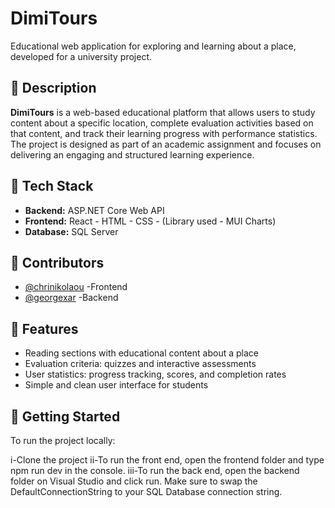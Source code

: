 # DimiTours

Educational web application for exploring and learning about a place, developed for a university project.

## 📌 Description

**DimiTours** is a web-based educational platform that allows users to study content about a specific location, complete evaluation activities based on that content, and track their learning progress with performance statistics.  
The project is designed as part of an academic assignment and focuses on delivering an engaging and structured learning experience.

## 🔧 Tech Stack

- **Backend:** ASP.NET Core Web API  
- **Frontend:** React - HTML - CSS - (Library used - MUI Charts) 
- **Database:** SQL Server

## 👥 Contributors

- [@chrinikolaou](https://github.com/chrinikolaou) -Frontend
- [@georgexar](https://github.com/georgexar) -Backend

## 📁 Features

- Reading sections with educational content about a place  
- Evaluation criteria: quizzes and interactive assessments  
- User statistics: progress tracking, scores, and completion rates  
- Simple and clean user interface for students

## 🚀 Getting Started

To run the project locally:

i-Clone the project
ii-To run the front end, open the frontend folder and type npm run dev in the console.
iii-To run the back end, open the backend folder on Visual Studio and click run.  Make sure to swap the DefaultConnectionString to your SQL Database connection string.
